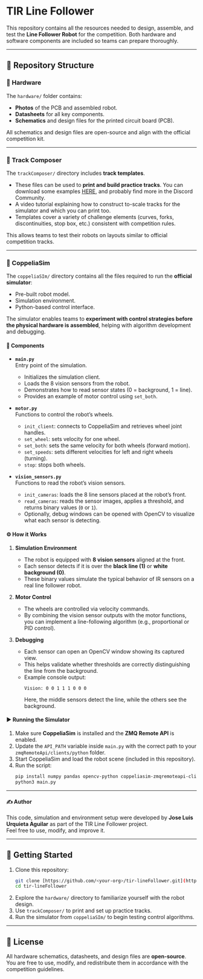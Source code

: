 # TIR Line Follower

This repository contains all the resources needed to design, assemble, and test the **Line Follower Robot** for the competition. Both hardware and software components are included so teams can prepare thoroughly.

---

## 📂 Repository Structure

### 🔧 Hardware  
The `hardware/` folder contains:
- **Photos** of the PCB and assembled robot.  
- **Datasheets** for all key components.  
- **Schematics** and design files for the printed circuit board (PCB).  

All schematics and design files are open-source and align with the official competition kit.

---

### 🏁 Track Composer  
The `trackComposer/` directory includes **track templates**.  
- These files can be used to **print and build practice tracks**. You can download some examples [HERE](https://drive.google.com/drive/folders/1T4SW41VzTQQqG8hMeqaypMbbVBZAvxJS?usp=sharing), and probably find more in the Discord Community.
- A video tutorial explaining how to construct to-scale tracks for the simulator and which you can print too.
- Templates cover a variety of challenge elements (curves, forks, discontinuities, stop box, etc.) consistent with competition rules.  

This allows teams to test their robots on layouts similar to official competition tracks.  

---

### 🤖 CoppeliaSim  
The `coppeliaSIm/` directory contains all the files required to run the **official simulator**:  
- Pre-built robot model.  
- Simulation environment.  
- Python-based control interface.  

The simulator enables teams to **experiment with control strategies before the physical hardware is assembled**, helping with algorithm development and debugging.  


#### 📑 Components
- **`main.py`**  
  Entry point of the simulation.  
  - Initializes the simulation client.  
  - Loads the 8 vision sensors from the robot.  
  - Demonstrates how to read sensor states (0 = background, 1 = line).  
  - Provides an example of motor control using `set_both`.  

- **`motor.py`**  
  Functions to control the robot’s wheels.  
  - `init_client`: connects to CoppeliaSim and retrieves wheel joint handles.  
  - `set_wheel`: sets velocity for one wheel.  
  - `set_both`: sets the same velocity for both wheels (forward motion).  
  - `set_speeds`: sets different velocities for left and right wheels (turning).  
  - `stop`: stops both wheels.  

- **`vision_sensors.py`**  
  Functions to read the robot’s vision sensors.  
  - `init_cameras`: loads the 8 line sensors placed at the robot’s front.  
  - `read_cameras`: reads the sensor images, applies a threshold, and returns binary values (`0` or `1`).  
  - Optionally, debug windows can be opened with OpenCV to visualize what each sensor is detecting.  

#### ⚙️ How it Works
1. **Simulation Environment**  
   - The robot is equipped with **8 vision sensors** aligned at the front.  
   - Each sensor detects if it is over the **black line (1)** or **white background (0)**.  
   - These binary values simulate the typical behavior of IR sensors on a real line follower robot.  

2. **Motor Control**  
   - The wheels are controlled via velocity commands.  
   - By combining the vision sensor outputs with the motor functions, you can implement a line-following algorithm (e.g., proportional or PID control).  

3. **Debugging**  
   - Each sensor can open an OpenCV window showing its captured view.  
   - This helps validate whether thresholds are correctly distinguishing the line from the background.  
   - Example console output:  
     ```text
     Vision: 0 0 1 1 1 0 0 0
     ```  
     Here, the middle sensors detect the line, while the others see the background.  

#### ▶️ Running the Simulator
1. Make sure **CoppeliaSim** is installed and the **ZMQ Remote API** is enabled.  
2. Update the `API_PATH` variable inside `main.py` with the correct path to your `zmqRemoteApi/clients/python` folder.  
3. Start CoppeliaSim and load the robot scene (included in this repository).  
4. Run the script:  
   ```bash
   pip install numpy pandas opencv-python coppeliasim-zmqremoteapi-client
   python3 main.py
   ```
---

#### ✍️ Author

This code, simulation and environment setup were developed by **Jose Luis Urquieta Aguilar** as part of the TIR Line Follower project.  
Feel free to use, modify, and improve it.  


---

## 🚀 Getting Started

1. Clone this repository:  
   ```bash
   git clone [https://github.com/<your-org>/tir-lineFollower.git](https://github.com/IRS-tecMty/tir-lineFollower.git)
   cd tir-lineFollower
   ```
2. Explore the `hardware/` directory to familiarize yourself with the robot design.  
3. Use `trackComposer/` to print and set up practice tracks.  
4. Run the simulator from `coppeliaSIm/` to begin testing control algorithms.  

---

## 📜 License
All hardware schematics, datasheets, and design files are **open-source**. You are free to use, modify, and redistribute them in accordance with the competition guidelines.
